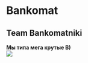 # Bankomat
<h2>Team Bankomatniki</h2>

<strong>Мы типа мега крутые B)</stong><br>
<img src="https://media2.giphy.com/media/l1KVboXQeiaX7FHgI/giphy.gif?cid=ecf05e47wql9lp5gm0pzq8ehjj5mb8b8kz0hjk593zqngg7q&rid=giphy.gif&ct=g">
